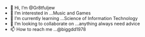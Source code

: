 - 👋 Hi, I’m @Gr8tfuljew
- 👀 I’m interested in ...Music and Games
- 🌱 I’m currently learning ...Science of Information Technology
- 💞️ I’m looking to collaborate on ...anything always need advice 
- 📫 How to reach me ...@biggdd1978

<!---
Gr8tfuljew/Gr8tfuljew is a ✨ special ✨ repository because its `README.md` (this file) appears on your GitHub profile.
You can click the Preview link to take a look at your changes.
--->
